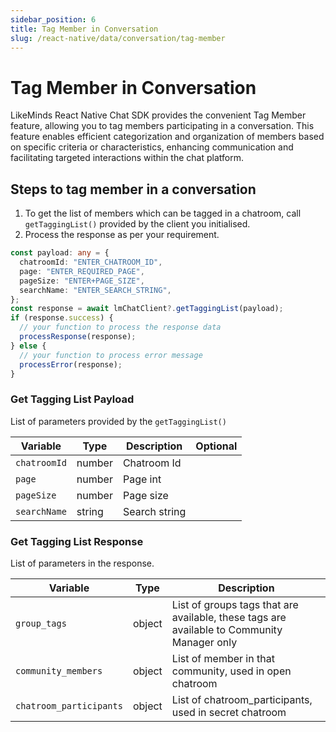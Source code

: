 ```yaml
---
sidebar_position: 6
title: Tag Member in Conversation
slug: /react-native/data/conversation/tag-member
---
```


# Tag Member in Conversation

LikeMinds React Native Chat SDK provides the convenient Tag Member feature, allowing you to tag members participating in a conversation. This feature enables efficient categorization and organization of members based on specific criteria or characteristics, enhancing communication and facilitating targeted interactions within the chat platform.

## Steps to tag member in a conversation

1. To get the list of members which can be tagged in a chatroom, call `getTaggingList()` provided by the client you initialised.
2. Process the response as per your requirement.

```ts
const payload: any = {
  chatroomId: "ENTER_CHATROOM_ID",
  page: "ENTER_REQUIRED_PAGE",
  pageSize: "ENTER+PAGE_SIZE",
  searchName: "ENTER_SEARCH_STRING",
};
const response = await lmChatClient?.getTaggingList(payload);
if (response.success) {
  // your function to process the response data
  processResponse(response);
} else {
  // your function to process error message
  processError(response);
}
```

### Get Tagging List Payload

List of parameters provided by the `getTaggingList()`

| Variable     | Type   | Description   | Optional |
| ------------ | ------ | ------------- | -------- |
| `chatroomId` | number | Chatroom Id   |          |
| `page`       | number | Page int      |          |
| `pageSize`   | number | Page size     |          |
| `searchName` | string | Search string |          |

### Get Tagging List Response

List of parameters in the response.

| Variable                | Type   | Description                                                                                |
| ----------------------- | ------ | ------------------------------------------------------------------------------------------ |
| `group_tags`            | object | List of groups tags that are available, these tags are available to Community Manager only |
| `community_members`     | object | List of member in that community, used in open chatroom                                    |
| `chatroom_participants` | object | List of chatroom_participants, used in secret chatroom                                     |
